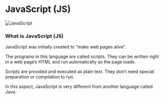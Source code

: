 # JavaScript (JS)

![JavaScript](https://globalfuture.solutions/wp-content/uploads/2019/06/javascript-frameworks.jpg)

### What is JavaScript (JS)

JavaScript was initially created to “make web pages alive”.

The programs in this language are called scripts. They can be written right in a web page’s HTML and run automatically as the page loads.

Scripts are provided and executed as plain text. They don’t need special preparation or compilation to run.

In this aspect, JavaScript is very different from another language called Java.